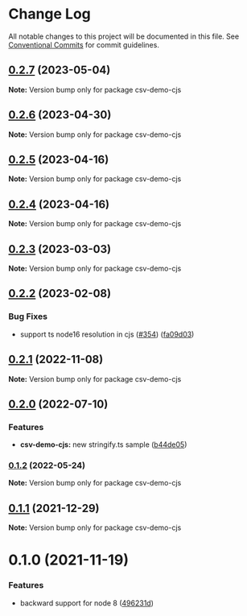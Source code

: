 # Change Log

All notable changes to this project will be documented in this file.
See [Conventional Commits](https://conventionalcommits.org) for commit guidelines.

## [0.2.7](https://github.com/adaltas/node-csv/compare/csv-demo-cjs@0.2.6...csv-demo-cjs@0.2.7) (2023-05-04)

**Note:** Version bump only for package csv-demo-cjs





## [0.2.6](https://github.com/adaltas/node-csv/compare/csv-demo-cjs@0.2.5...csv-demo-cjs@0.2.6) (2023-04-30)

**Note:** Version bump only for package csv-demo-cjs





## [0.2.5](https://github.com/adaltas/node-csv/compare/csv-demo-cjs@0.2.3...csv-demo-cjs@0.2.5) (2023-04-16)

**Note:** Version bump only for package csv-demo-cjs





## [0.2.4](https://github.com/adaltas/node-csv/compare/csv-demo-cjs@0.2.3...csv-demo-cjs@0.2.4) (2023-04-16)

**Note:** Version bump only for package csv-demo-cjs





## [0.2.3](https://github.com/adaltas/node-csv/compare/csv-demo-cjs@0.2.2...csv-demo-cjs@0.2.3) (2023-03-03)

**Note:** Version bump only for package csv-demo-cjs





## [0.2.2](https://github.com/adaltas/node-csv/compare/csv-demo-cjs@0.2.1...csv-demo-cjs@0.2.2) (2023-02-08)


### Bug Fixes

* support ts node16 resolution in cjs ([#354](https://github.com/adaltas/node-csv/issues/354)) ([fa09d03](https://github.com/adaltas/node-csv/commit/fa09d03aaf0008b2790656871ca6b2c4be12d14c))



## [0.2.1](https://github.com/adaltas/node-csv/compare/csv-demo-cjs@0.2.0...csv-demo-cjs@0.2.1) (2022-11-08)

**Note:** Version bump only for package csv-demo-cjs





## [0.2.0](https://github.com/adaltas/node-csv/compare/csv-demo-cjs@0.1.2...csv-demo-cjs@0.2.0) (2022-07-10)


### Features

* **csv-demo-cjs:** new stringify.ts sample ([b44de05](https://github.com/adaltas/node-csv/commit/b44de05d70b4577cdb85c4f285321eea840f8fa3))



### [0.1.2](https://github.com/adaltas/node-csv/compare/csv-demo-cjs@0.1.1...csv-demo-cjs@0.1.2) (2022-05-24)

**Note:** Version bump only for package csv-demo-cjs





## [0.1.1](https://github.com/adaltas/node-csv/compare/csv-demo-cjs@0.1.0...csv-demo-cjs@0.1.1) (2021-12-29)

**Note:** Version bump only for package csv-demo-cjs





# 0.1.0 (2021-11-19)


### Features

* backward support for node 8 ([496231d](https://github.com/adaltas/node-csv/commit/496231dfd838f0a6a72269a5a2390a4c637cef95))
